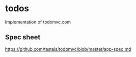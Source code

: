 # todos
Implementation of todomvc.com
## Spec sheet
<https://github.com/tastejs/todomvc/blob/master/app-spec.md>
